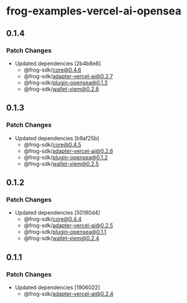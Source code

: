 # frog-examples-vercel-ai-opensea

## 0.1.4

### Patch Changes

- Updated dependencies [2b4b8e8]
  - @frog-sdk/core@0.4.6
  - @frog-sdk/adapter-vercel-ai@0.2.7
  - @frog-sdk/plugin-opensea@0.1.3
  - @frog-sdk/wallet-viem@0.2.6

## 0.1.3

### Patch Changes

- Updated dependencies [b9af25b]
  - @frog-sdk/core@0.4.5
  - @frog-sdk/adapter-vercel-ai@0.2.6
  - @frog-sdk/plugin-opensea@0.1.2
  - @frog-sdk/wallet-viem@0.2.5

## 0.1.2

### Patch Changes

- Updated dependencies [50180d4]
  - @frog-sdk/core@0.4.4
  - @frog-sdk/adapter-vercel-ai@0.2.5
  - @frog-sdk/plugin-opensea@0.1.1
  - @frog-sdk/wallet-viem@0.2.4

## 0.1.1

### Patch Changes

- Updated dependencies [1906022]
  - @frog-sdk/adapter-vercel-ai@0.2.4
